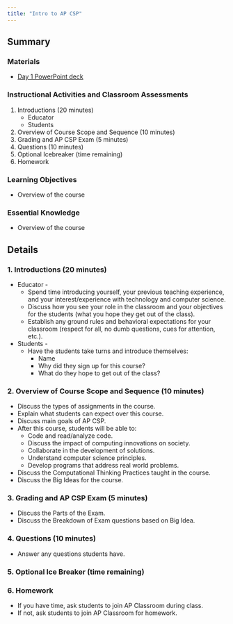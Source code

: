 ```yaml
---
title: "Intro to AP CSP"
---
```


## Summary

### Materials

* [Day 1 PowerPoint deck](https://1drv.ms/w/s!AqsgsTyHBmRBkAmSbpIfuGwHz6V8?e=85Iat3)

### Instructional Activities and Classroom Assessments

1. Introductions (20 minutes)
    * Educator
    * Students
2. Overview of Course Scope and Sequence (10 minutes)
3. Grading and AP CSP Exam (5 minutes)
4. Questions (10 minutes)
5. Optional Icebreaker (time remaining)
6. Homework

### Learning Objectives

* Overview of the course

### Essential Knowledge 

* Overview of the course

## Details

### 1. Introductions (20 minutes) 

* Educator -
    * Spend time introducing yourself, your previous teaching experience, and your interest/experience with technology and computer science.
    * Discuss how you see your role in the classroom and your objectives for the students (what you hope they get out of the class).
    * Establish any ground rules and behavioral expectations for your classroom (respect for all, no dumb questions, cues for attention, etc.).
* Students -
    * Have the students take turns and introduce themselves:
        * Name
        * Why did they sign up for this course?
        * What do they hope to get out of the class?

### 2. Overview of Course Scope and Sequence (10 minutes)

* Discuss the types of assignments in the course.
* Explain what students can expect over this course.
* Discuss main goals of AP CSP.
* After this course, students will be able to:
    * Code and read/analyze code.
    * Discuss the impact of computing innovations on society.
    * Collaborate in the development of solutions.
    * Understand computer science principles.
    * Develop programs that address real world problems.
* Discuss the Computational Thinking Practices taught in the course.
* Discuss the Big Ideas for the course.

### 3. Grading and AP CSP Exam (5 minutes)

* Discuss the Parts of the Exam.
* Discuss the Breakdown of Exam questions based on Big Idea.

### 4. Questions (10 minutes)

* Answer any questions students have.

### 5. Optional Ice Breaker (time remaining)

### 6. Homework

* If you have time, ask students to join AP Classroom during class.
* If not, ask students to join AP Classroom for homework.
